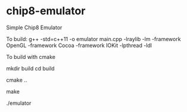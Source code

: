 # chip8-emulator

Simple Chip8 Emulator

To build:
g++ -std=c++11 -o emulator main.cpp -lraylib -lm -framework OpenGL -framework Cocoa -framework IOKit -lpthread -ldl

To build with cmake

mkdir build
cd build

cmake ..

make

./emulator